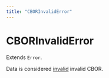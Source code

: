 ```yaml
---
title: "CBORInvalidError"
---
```


# CBORInvalidError

Extends `Error`.

Data is considered [invalid](https://datatracker.ietf.org/doc/html/rfc8949#name-terminology) invalid CBOR.
